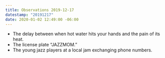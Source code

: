 ```yaml
---
title: Observations 2019-12-17
datestamp: "20191217"
date: 2020-01-02 12:49:00 -06:00
---
```


- The delay between when hot water hits your hands and the pain of its heat.
- The license plate “JAZZMOM.”
- The young jazz players at a local jam exchanging phone numbers.
